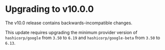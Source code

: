 # Upgrading to v10.0.0

The v10.0 release contains backwards-incompatible changes.

This update requires upgrading the minimum provider version of `hashicorp/google` from `3.50` to `6.19` and `hashicorp/google-beta` from `3.50` to `6.13`.
